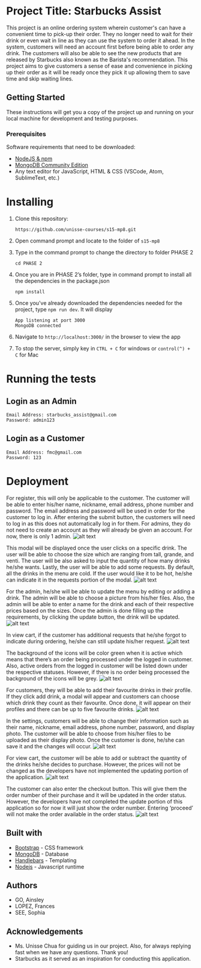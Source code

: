 # Project Title: Starbucks Assist
This project is an online ordering system wherein customer's can have a convenient time to pick-up their order. They no longer need to wait for their drink or even wait in line as they can use the system to order it ahead. In the system, customers will need an account first before being able to order any drink. The customers will also be able to see the new products that are released by Starbucks also known as the Barista's recommendation. This project aims to give customers a sense of ease and convenience in picking up their order as it will be ready once they pick it up allowing them to save time and skip waiting lines.

## Getting Started
These instructions will get you a copy of the project up and running on your local machine for development and testing purposes. 

### Prerequisites
Software requirements that need to be downloaded: 
* [NodeJS & npm](https://www.npmjs.com/get-npm)
* [MongoDB Community Edition](https://docs.mongodb.com/manual/administration/install-community/)
* Any text editor for JavaScript, HTML & CSS (VSCode, Atom, SublimeText, etc.)

# Installing
1. Clone this repository: 
    ```shell
    https://github.com/unisse-courses/s15-mp8.git
    ```

2. Open command prompt and locate to the folder of `s15-mp8`

3. Type in the command prompt to change the directory to folder PHASE 2
    ```shell
    cd PHASE 2
    ```

4. Once you are in PHASE 2’s folder, type in command prompt to install all the dependencies in the package.json
    ```shell
    npm install
    ```


5. Once you've already downloaded the dependencies needed for the project, type `npm run dev`. It will display 
    ```shell
    App listening at port 3000
    MongoDB connected
    ```

6. Navigate to `http://localhost:3000/` in the browser to view the app

7. To stop the server, simply key in `CTRL + C` for windows or `control(^) + C` for Mac

# Running the tests
## Login as an Admin
```
Email Address: starbucks_assist@gmail.com
Password: admin123
```

## Login as a Customer 
```
Email Address: fmc@gmail.com
Password: 123
```

# Deployment

For register, this will only be applicable to the customer. The customer will be able to enter his/her name, nickname, email address, phone number and password. The email address and password will be used in order for the customer to log in. After entering the submit button, the customers will need to log in as this does not automatically log in for them. For admins, they do not need to create an account as they will already be given an account. For now, there is only 1 admin. 
![alt text](screens/register.png)

This modal will be displayed once the user clicks on a specific drink. The user will be able to choose the size which are ranging from tall, grande, and venti. The user will be also asked to input the quantity of how many drinks he/she wants. Lastly, the user will be able to add some requests. By default, all the drinks in the menu are cold. If the user would like it to be hot, he/she can indicate it in the requests portion of the modal.
![alt text](screens/order-drink.png)

For the admin, he/she will be able to update the menu by editing or adding a drink. The admin will be able to choose a picture from his/her files. Also, the admin will be able to enter a name for the drink and each of their respective prices based on the sizes. Once the admin is done filling up the requirements, by clicking the update button, the drink will be updated. 
![alt text](screens/edit-drink.png)

In view cart, if the customer has additional requests that he/she forgot to indicate during ordering, he/she can still update his/her request.
![alt text](screens/drink-request.png)

The background of the icons will be color green when it is active which means that there’s an order being processed under the logged in customer. Also, active orders from the logged in customer will be listed down under the respective statuses. However, if there is no order being processed the background of the icons will be grey. 
![alt text](screens/order-status.png)

For customers, they will be able to add their favourite drinks in their profile. If they click add drink, a modal will appear and customers can choose which drink they count as their favourite. Once done, it will appear on their profiles and there can be up to five favourite drinks.
![alt text](screens/favorites.png)

In the settings, customers will be able to change their information such as their name, nickname, email address, phone number, password, and display photo. The customer will be able to choose from his/her files to be uploaded as their display photo. Once the customer is done, he/she can save it and the changes will occur. 
![alt text](screens/account-settings.png)

For view cart, the customer will be able to add or subtract the quantity of the drinks he/she decides to purchase. However, the prices will not be changed as the developers have not implemented the updating portion of the application.
![alt text](screens/view-cart.png)

The customer can also enter the checkout button. This will give them the order number of their purchase and it will be updated in the order status. However, the developers have not completed the update portion of this application so for now it will just show the order number. Entering ‘proceed’ will not make the order available in the order status.
![alt text](screens/order-num.png)

## Built with
* [Bootstrap](https://getbootstrap.com/) - CSS framework
* [MongoDB](https://www.mongodb.com/) - Database
* [Handlebars](https://handlebarsjs.com/) - Templating
* [Nodejs](https://nodejs.org/en/) - Javascript runtime

## Authors
* GO, Ainsley
* LOPEZ, Frances 
* SEE, Sophia

## Acknowledgements
* Ms. Unisse Chua for guiding us in our project. Also, for always replying fast when we have any questions. Thank you!
* Starbucks as it served as an inspiration for conducting this application.


